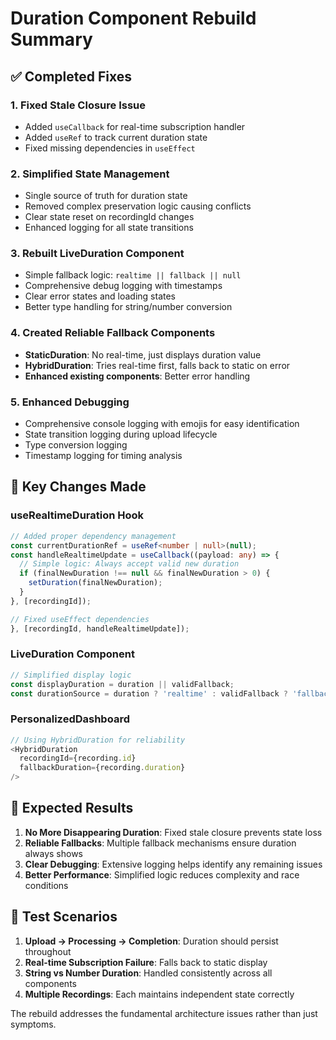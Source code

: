 # Duration Component Rebuild Summary

## ✅ Completed Fixes

### 1. **Fixed Stale Closure Issue** 
- Added `useCallback` for real-time subscription handler
- Added `useRef` to track current duration state
- Fixed missing dependencies in `useEffect`

### 2. **Simplified State Management**
- Single source of truth for duration state
- Removed complex preservation logic causing conflicts
- Clear state reset on recordingId changes
- Enhanced logging for all state transitions

### 3. **Rebuilt LiveDuration Component**
- Simple fallback logic: `realtime || fallback || null`
- Comprehensive debug logging with timestamps
- Clear error states and loading states
- Better type handling for string/number conversion

### 4. **Created Reliable Fallback Components**
- **StaticDuration**: No real-time, just displays duration value
- **HybridDuration**: Tries real-time first, falls back to static on error
- **Enhanced existing components**: Better error handling

### 5. **Enhanced Debugging**
- Comprehensive console logging with emojis for easy identification
- State transition logging during upload lifecycle
- Type conversion logging
- Timestamp logging for timing analysis

## 🔧 Key Changes Made

### useRealtimeDuration Hook
```typescript
// Added proper dependency management
const currentDurationRef = useRef<number | null>(null);
const handleRealtimeUpdate = useCallback((payload: any) => {
  // Simple logic: Always accept valid new duration
  if (finalNewDuration !== null && finalNewDuration > 0) {
    setDuration(finalNewDuration);
  }
}, [recordingId]);

// Fixed useEffect dependencies
}, [recordingId, handleRealtimeUpdate]);
```

### LiveDuration Component  
```typescript
// Simplified display logic
const displayDuration = duration || validFallback;
const durationSource = duration ? 'realtime' : validFallback ? 'fallback' : 'none';
```

### PersonalizedDashboard
```typescript
// Using HybridDuration for reliability
<HybridDuration 
  recordingId={recording.id}
  fallbackDuration={recording.duration}
/>
```

## 🎯 Expected Results

1. **No More Disappearing Duration**: Fixed stale closure prevents state loss
2. **Reliable Fallbacks**: Multiple fallback mechanisms ensure duration always shows
3. **Clear Debugging**: Extensive logging helps identify any remaining issues
4. **Better Performance**: Simplified logic reduces complexity and race conditions

## 🧪 Test Scenarios

1. **Upload → Processing → Completion**: Duration should persist throughout
2. **Real-time Subscription Failure**: Falls back to static display
3. **String vs Number Duration**: Handled consistently across all components
4. **Multiple Recordings**: Each maintains independent state correctly

The rebuild addresses the fundamental architecture issues rather than just symptoms.